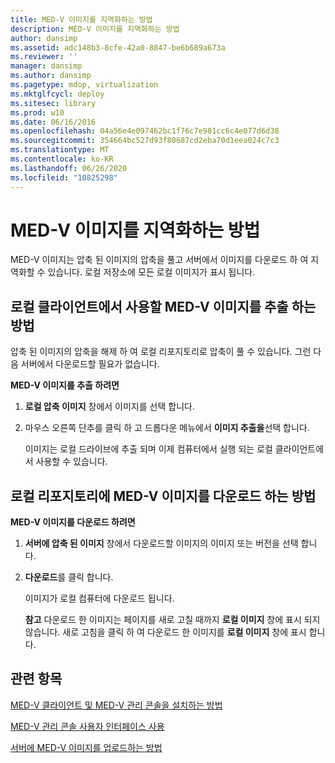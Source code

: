 ```yaml
---
title: MED-V 이미지를 지역화하는 방법
description: MED-V 이미지를 지역화하는 방법
author: dansimp
ms.assetid: adc148b3-8cfe-42a0-8847-be6b689a673a
ms.reviewer: ''
manager: dansimp
ms.author: dansimp
ms.pagetype: mdop, virtualization
ms.mktglfcycl: deploy
ms.sitesec: library
ms.prod: w10
ms.date: 06/16/2016
ms.openlocfilehash: 04a56e4e097462bc1f76c7e981cc6c4e077d6d38
ms.sourcegitcommit: 354664bc527d93f80687cd2eba70d1eea024c7c3
ms.translationtype: MT
ms.contentlocale: ko-KR
ms.lasthandoff: 06/26/2020
ms.locfileid: "10825298"
---
```

# MED-V 이미지를 지역화하는 방법


MED-V 이미지는 압축 된 이미지의 압축을 풀고 서버에서 이미지를 다운로드 하 여 지역화할 수 있습니다. 로컬 저장소에 모든 로컬 이미지가 표시 됩니다.

## <a href="" id="bkmk-extractinganimageforusebythelocalclient"></a>로컬 클라이언트에서 사용할 MED-V 이미지를 추출 하는 방법


압축 된 이미지의 압축을 해제 하 여 로컬 리포지토리로 압축이 풀 수 있습니다. 그런 다음 서버에서 다운로드할 필요가 없습니다.

**MED-V 이미지를 추출 하려면**

1.  **로컬 압축 이미지** 창에서 이미지를 선택 합니다.

2.  마우스 오른쪽 단추를 클릭 하 고 드롭다운 메뉴에서 **이미지 추출을**선택 합니다.

    이미지는 로컬 드라이브에 추출 되며 이제 컴퓨터에서 실행 되는 로컬 클라이언트에서 사용할 수 있습니다.

## <a href="" id="bkmk-downloadinganimagetothelocalrepoitory"></a>로컬 리포지토리에 MED-V 이미지를 다운로드 하는 방법


**MED-V 이미지를 다운로드 하려면**

1.  **서버에 압축 된 이미지** 창에서 다운로드할 이미지의 이미지 또는 버전을 선택 합니다.

2.  **다운로드**를 클릭 합니다.

    이미지가 로컬 컴퓨터에 다운로드 됩니다.

    **참고**  다운로드 한 이미지는 페이지를 새로 고칠 때까지 **로컬 이미지** 창에 표시 되지 않습니다. 새로 고침을 클릭 하 여 다운로드 한 이미지를 **로컬 이미지** 창에 표시 합니다.

     

## 관련 항목


[MED-V 클라이언트 및 MED-V 관리 콘솔을 설치하는 방법](how-to-install-med-v-client-and-med-v-management-console.md)

[MED-V 관리 콘솔 사용자 인터페이스 사용](using-the-med-v-management-console-user-interface.md)

[서버에 MED-V 이미지를 업로드하는 방법](how-to-upload-a-med-v-image-to-the-server.md)

 

 





